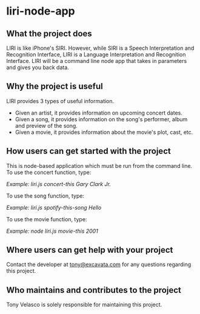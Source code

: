 # liri-node-app

## What the project does
LIRI is like iPhone's SIRI. However, while SIRI is a Speech Interpretation and Recognition Interface, LIRI is a Language Interpretation and Recognition Interface. LIRI will be a command line node app that takes in parameters and gives you back data.

## Why the project is useful
LIRI provides 3 types of useful information.
  * Given an artist, it provides information on upcoming concert dates.
  * Given a song, it provides information on the song's performer, album and preview of the song.
  * Given a movie, it provides information about the movie's plot, cast, etc.

## How users can get started with the project
This is node-based application which must be run from the command line.
To use the concert function, type:
  
  *Example: liri.js concert-this Gary Clark Jr.*
  
To use the song function, type:
  
  *Example: liri.js spotify-this-song Hello*
  
To use the movie function, type:
  
  *Example: node liri.js movie-this 2001*

## Where users can get help with your project
Contact the developer at tony@excavata.com for any questions regarding this project.

## Who maintains and contributes to the project
Tony Velasco is solely responsible for maintaining this project.
